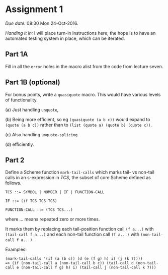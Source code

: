 # Assignment 1

*Due date:* 08:30 Mon 24-Oct-2016.

*Handing it in:* I will place turn-in instructions here; the hope is to have an automated testing system in place, which can be iterated. 

## Part 1A

Fill in all the `error` holes in the macro alist from the code from lecture seven.

## Part 1B (optional)

For bonus points, write a `quasiquote` macro.
This would have various levels of functionality.

(a) Just handling `unquote`,

(b) Being more efficient, so eg `(quasiquote (a b c))` would expand to `(quote (a b c))` rather than to `(list (quote a) (quote b) (quote c))`.

(c) Also handling `unquote-splicing`

(d) efficiently.

## Part 2

Define a Scheme function `mark-tail-calls` which marks tail- vs
non-tail calls in an s-expression in *TCS*, the subset of core Scheme
defined as follows.

```
TCS ::= SYMBOL | NUMBER | IF | FUNCTION-CALL

IF ::= (if TCS TCS TCS)

FUNCTION-CALL ::= (TCS TCS...)
```
where ... means repeated zero or more times.

It marks them by replacing each tail-position function call `(f a...)` with `(tail-call f a...)` and each non-tail function call `(f a...)` with `(non-tail-call f a...)`.

Examples:
```
(mark-tail-calls '(if (a (b c)) (d (e (f g) h) i) (j (k 7))))
=> (if (non-tail-call a (non-tail-call b c)) (tail-call d (non-tail-call e (non-tail-call f g) h) i) (tail-call j (non-tail-call k 7)))
```
